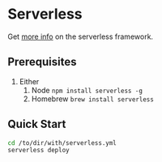 # Serverless

Get [more info](https://serverless.com/) on the serverless framework.

## Prerequisites

1. Either
   1. Node `npm install serverless -g`
   2. Homebrew `brew install serverless`

## Quick Start

```sh
cd /to/dir/with/serverless.yml
serverless deploy
```
